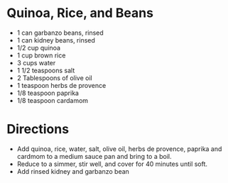 Quinoa, Rice, and Beans
=======================
* 1 can garbanzo beans, rinsed
* 1 can kidney beans, rinsed
* 1/2 cup quinoa
* 1 cup brown rice
* 3 cups water
* 1 1/2 teaspoons salt
* 2 Tablespoons of olive oil
* 1 teaspoon herbs de provence
* 1/8 teaspoon paprika
* 1/8 teaspoon cardamom


Directions
==========
* Add quinoa, rice, water, salt, olive oil, herbs de provence, paprika and cardmom to a medium sauce pan and bring to a boil.
* Reduce to a simmer, stir well, and cover for 40 minutes until soft.
* Add rinsed kidney and garbanzo bean
